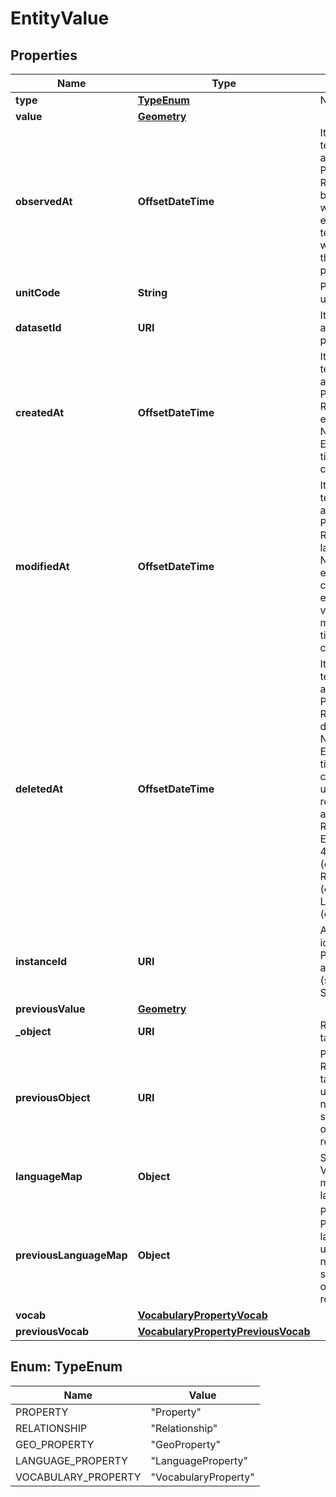 

# EntityValue


## Properties

| Name | Type | Description | Notes |
|------------ | ------------- | ------------- | -------------|
|**type** | [**TypeEnum**](#TypeEnum) | Node type.  |  [optional] |
|**value** | [**Geometry**](Geometry.md) |  |  [optional] |
|**observedAt** | **OffsetDateTime** | It is defined as the temporal Property at which a certain Property or Relationship became valid or was observed. For example, a temperature Value was measured by the sensor at this point in time.  |  [optional] |
|**unitCode** | **String** | Property Value&#39;s unit code.  |  [optional] |
|**datasetId** | **URI** | It allows identifying a set or group of property values.  |  [optional] |
|**createdAt** | **OffsetDateTime** | It is defined as the temporal Property at which the Entity, Property or Relationship was entered into an NGSI-LD system.  Entity creation timestamp. See clause 4.8.  |  [optional] |
|**modifiedAt** | **OffsetDateTime** | It is defined as the temporal Property at which the Entity, Property or Relationship was last modified in an NGSI-LD system, e.g. in order to correct a previously entered incorrect value.  Entity last modification timestamp. See clause 4.8.  |  [optional] |
|**deletedAt** | **OffsetDateTime** | It is defined as the temporal Property at which the Entity, Property or Relationship was deleted from an NGSI-LD system.  Entity deletion timestamp. See clause 4.8. It is only used in notifications reporting deletions and in the Temporal Representation of Entities (clause 4.5.6), Properties (clause 4.5.7), Relationships (clause 4.5.8) and LanguageProperties (clause 5.2.32).  |  [optional] |
|**instanceId** | **URI** | A URI uniquely identifying a Property instance, as mandated by (see clause 4.5.7). System generated.  |  [optional] [readonly] |
|**previousValue** | [**Geometry**](Geometry.md) |  |  [optional] |
|**_object** | **URI** | Relationship&#39;s target object.  |  [optional] |
|**previousObject** | **URI** | Previous Relationship&#39;s target object. Only used in notifications, if the showChanges  option is explicitly requested.  |  [optional] [readonly] |
|**languageMap** | **Object** | String Property Values defined in multiple natural languages.  |  [optional] |
|**previousLanguageMap** | **Object** | Previous Language Property languageMap. Only used in notifications, if the showChanges  option is explicitly requested.  |  [optional] [readonly] |
|**vocab** | [**VocabularyPropertyVocab**](VocabularyPropertyVocab.md) |  |  [optional] |
|**previousVocab** | [**VocabularyPropertyPreviousVocab**](VocabularyPropertyPreviousVocab.md) |  |  [optional] |



## Enum: TypeEnum

| Name | Value |
|---- | -----|
| PROPERTY | &quot;Property&quot; |
| RELATIONSHIP | &quot;Relationship&quot; |
| GEO_PROPERTY | &quot;GeoProperty&quot; |
| LANGUAGE_PROPERTY | &quot;LanguageProperty&quot; |
| VOCABULARY_PROPERTY | &quot;VocabularyProperty&quot; |



